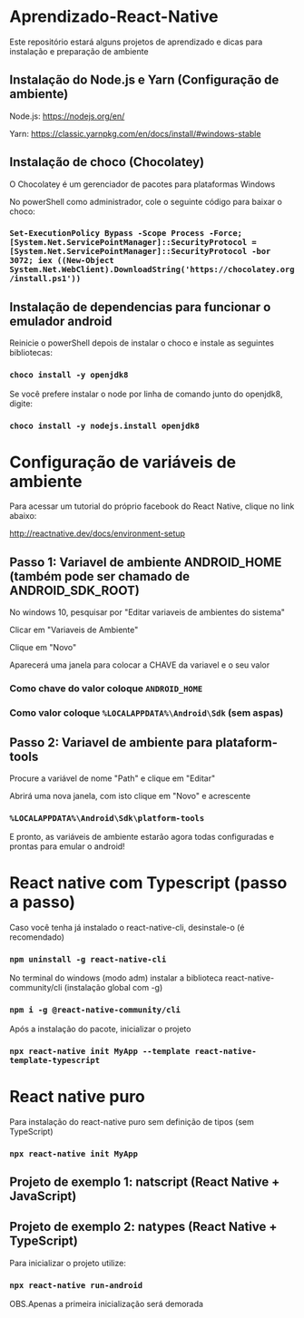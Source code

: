 # Aprendizado-React-Native
Este repositório estará alguns projetos de aprendizado e dicas para instalação e preparação de ambiente

## Instalação do Node.js e Yarn (Configuração de ambiente)
Node.js: 
https://nodejs.org/en/

Yarn: 
https://classic.yarnpkg.com/en/docs/install/#windows-stable

## Instalação de choco (Chocolatey)

O Chocolatey é um gerenciador de pacotes para plataformas Windows

No powerShell como administrador, cole o seguinte código para baixar o choco:

### `Set-ExecutionPolicy Bypass -Scope Process -Force; [System.Net.ServicePointManager]::SecurityProtocol = [System.Net.ServicePointManager]::SecurityProtocol -bor 3072; iex ((New-Object System.Net.WebClient).DownloadString('https://chocolatey.org/install.ps1'))`

## Instalação de dependencias para funcionar o emulador android

Reinicie o powerShell depois de instalar o choco e instale as seguintes bibliotecas:

### `choco install -y openjdk8`

Se você prefere instalar o node por linha de comando junto do openjdk8, digite:

### `choco install -y nodejs.install openjdk8`

# Configuração de variáveis de ambiente

Para acessar um tutorial do próprio facebook do React Native, clique no link abaixo:

http://reactnative.dev/docs/environment-setup

## Passo 1: Variavel de ambiente ANDROID_HOME (também pode ser chamado de ANDROID_SDK_ROOT)

No windows 10, pesquisar por "Editar variaveis de ambientes do sistema"

Clicar em "Variaveis de Ambiente"

Clique em "Novo"

Aparecerá uma janela para colocar a CHAVE da variavel e o seu valor

### Como chave do valor coloque `ANDROID_HOME`

### Como valor coloque `%LOCALAPPDATA%\Android\Sdk` (sem aspas)

## Passo 2: Variavel de ambiente para plataform-tools

Procure a variável de nome "Path" e clique em "Editar"

Abrirá uma nova janela, com isto clique em "Novo" e acrescente

### `%LOCALAPPDATA%\Android\Sdk\platform-tools`

E pronto, as variáveis de ambiente estarão agora todas configuradas e prontas para emular o android!

# React native com Typescript (passo a passo)

Caso você tenha já instalado o react-native-cli, desinstale-o (é recomendado)

### `npm uninstall -g react-native-cli`

No terminal do windows (modo adm) instalar a biblioteca react-native-community/cli (instalação global com -g)
### `npm i -g @react-native-community/cli`


Após a instalação do pacote, inicializar o projeto
### `npx react-native init MyApp --template react-native-template-typescript`

# React native puro

Para instalação do react-native puro sem definição de tipos (sem TypeScript)
### `npx react-native init MyApp`

## Projeto de exemplo 1: natscript (React Native + JavaScript)

## Projeto de exemplo 2: natypes (React Native + TypeScript)

Para inicializar o projeto utilize:

### `npx react-native run-android`

OBS.Apenas a primeira inicialização será demorada
